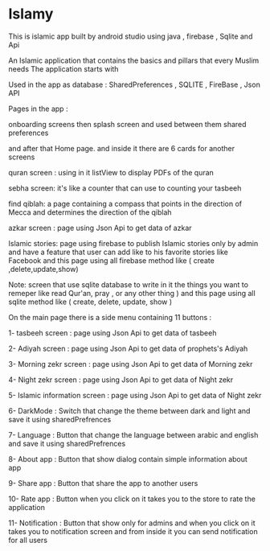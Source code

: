 # Islamy
This is islamic app built by android studio using java , firebase , Sqlite and Api

An Islamic application that contains the basics and pillars that every Muslim needs
The application starts with

Used in the app as database :  SharedPreferences , SQLITE , FireBase , Json API 

Pages in the app :

onboarding screens
then splash screen
and used between them shared preferences

and after that Home page. and inside it there are 6 cards for another screens

quran screen : using in it listView to display PDFs of the quran 

sebha screen: it's like a counter that can use to counting your tasbeeh

find qiblah: a page containing a compass that points in the direction of Mecca and determines the direction of the qiblah

azkar screen : page using Json Api to get data of azkar

Islamic stories: page using firebase to publish Islamic stories only by admin and have a feature that user can add like to his favorite stories like Facebook
and this page using all firebase method like ( create ,delete,update,show)

Note: screen that use sqlite database to write in it the things you want to remeper like read Qur'an, pray , or any other thing )
and this page using all sqlite method like ( create, delete, update, show )

On the main page there is a side menu containing 11 buttons :

1- tasbeeh screen :  page using Json Api to get data of tasbeeh

2- Adiyah screen :  page using Json Api to get data of prophets's Adiyah

3- Morning zekr screen :  page using Json Api to get data of Morning zekr

4- Night zekr screen :  page using Json Api to get data of Night zekr

5- Islamic information screen :  page using Json Api to get data of Night zekr

6- DarkMode : Switch that change the theme between dark and light and save it using sharedPrefrences

7- Language : Button that change the language between arabic and english and save it using sharedPrefrences

8- About app : Button that show dialog contain simple information about app

9- Share app : Button that share the app to another users 

10- Rate app : Button when you click on it takes you to the store to rate the application

11- Notification : Button that show only for admins and when you click on it takes you to notification screen
and from inside it you can send notification for all users
